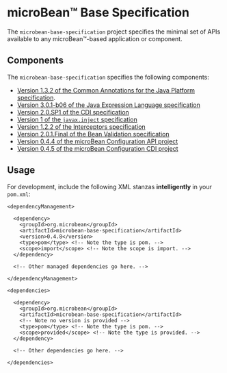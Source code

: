 # microBean™ Base Specification

The `microbean-base-specification` project specifies the minimal set
of APIs available to any microBean™-based application or component.

## Components

The `microbean-base-specification` specifies the following components:

* [Version 1.3.2 of the Common Annotations for the Java Platform specification][javax-annotations-api].
* [Version 3.0.1-b06 of the Java Expression Language specification][javax-el-api]
* [Version 2.0.SP1 of the CDI specification][cdi-api]
* [Version 1 of the `javax.inject` specification][javax-inject]
* [Version 1.2.2 of the Interceptors specification][javax-interceptor-api]
* [Version 2.0.1.Final of the Bean Validation specification][bean-validation]
* [Version 0.4.4 of the microBean Configuration API project][microbean-configuration-api]
* [Version 0.4.5 of the microBean Configuration CDI project][microbean-configuration-cdi]

## Usage

For development, include the following XML stanzas **intelligently**
in your `pom.xml`:

    <dependencyManagement>

      <dependency>
        <groupId>org.microbean</groupId>
        <artifactId>microbean-base-specification</artifactId>
        <version>0.4.8</version>
        <type>pom</type> <!-- Note the type is pom. -->
        <scope>import</scope> <!-- Note the scope is import. -->
      </dependency>
      
      <!-- Other managed dependencies go here. -->
      
    </dependencyManagement>
    
    <dependencies>
    
      <dependency>
        <groupId>org.microbean</groupId>
        <artifactId>microbean-base-specification</artifactId>
        <!-- Note no version is provided -->
        <type>pom</type> <!-- Note the type is pom. -->
        <scope>provided</scope> <!-- Note the type is provided. -->
      </dependency>

      <!-- Other dependencies go here. -->

    </dependencies>

[javax-annotations-api]: https://jcp.org/en/jsr/detail?id=250
[javax-el-api]: https://jcp.org/en/jsr/detail?id=341
[cdi-api]: http://www.cdi-spec.org/download/ 
[javax-inject]: http://javax-inject.github.io/javax-inject/
[javax-interceptor-api]: https://jcp.org/en/jsr/detail?id=318
[bean-validation]: http://beanvalidation.org/2.0/
[microbean-configuration-api]: https://microbean.github.io/microbean-configuration-api/
[microbean-configuration-cdi]: https://microbean.github.io/microbean-configuration-cdi/
